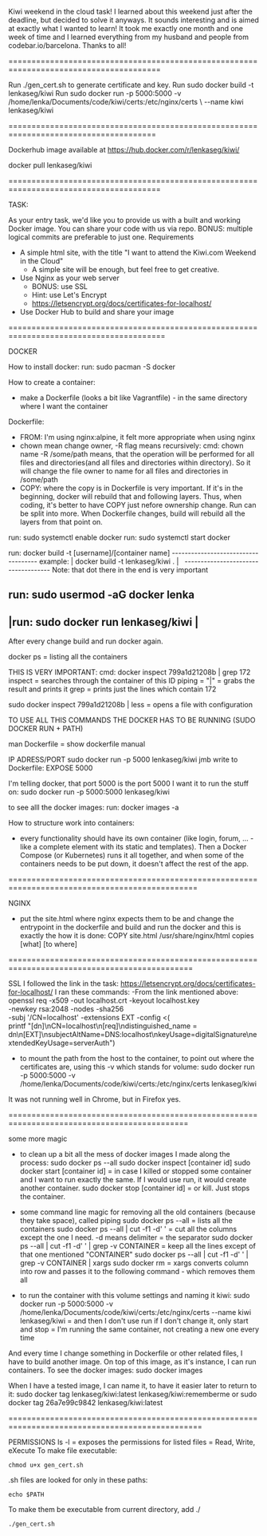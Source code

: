 Kiwi weekend in the cloud task! I learned about this weekend just after the deadline, but decided 
to solve it anyways. It sounds interesting and is aimed at exactly what I wanted to learn! It 
took me exactly one month and one week of time and I learned everything from my husband and 
people from codebar.io/barcelona. Thanks to all!

=======================================================================================

Run ./gen_cert.sh to generate certificate and key.
Run sudo docker build -t lenkaseg/kiwi
Run sudo docker run -p 5000:5000 -v /home/lenka/Documents/code/kiwi/certs:/etc/nginx/certs \ 
--name kiwi lenkaseg/kiwi

======================================================================================

Dockerhub image available at https://hub.docker.com/r/lenkaseg/kiwi/

docker pull lenkaseg/kiwi

=======================================================================================

TASK:

As your entry task, we'd like you to provide us with a built and working 
Docker image.
You can share your code with us via repo. BONUS: multiple logical 
commits are preferable to just one.
Requirements

- A simple html site, with the title "I want to attend the Kiwi.com 
Weekend in the Cloud"
  - A simple site will be enough, but feel free to get creative.
- Use Nginx as your web server
  - BONUS: use SSL
  - Hint: use Let's Encrypt
  - https://letsencrypt.org/docs/certificates-for-localhost/
- Use Docker Hub to build and share your image

========================================================================================

DOCKER

How to install docker:
run: sudo pacman -S docker

How to create a container:
- make a Dockerfile (looks a bit like Vagrantfile) - in the same directory where I want the
container

Dockerfile:
- FROM: I'm using nginx:alpine, it felt more appropriate when using nginx 
-  chown mean change owner, -R flag means recursively:
cmd: chown name -R /some/path means, that the operation will be performed for all files and
directories(and all files and directories within directory). So it will change the file owner to
name for all files and directories in /some/path
- COPY: where the copy is in Dockerfile is very important. If it's in the beginning, docker will
rebuild that and following layers. Thus, when coding, it's better to have COPY just nefore
ownership change. Run can be split into more. When Dockerfile changes, build will rebuild all the
layers from that point on.

run: sudo systemctl enable docker
run: sudo systemctl start docker

run: docker build -t [username]/[container name]
         ------------------------------------
example: | docker build -t lenkaseg/kiwi .  |
         ------------------------------------ 
Note: that dot there in the end is very important

run: sudo usermod -aG docker lenka
--------------------------------------
|run: sudo docker run lenkaseg/kiwi  |
--------------------------------------
After every change build and run docker again.

docker ps = listing all the containers

THIS IS VERY IMPORTANT:
cmd: docker inspect 799a1d21208b | grep 172
inspect = searches through the container of this ID
piping = "|" = grabs the result and prints it
grep = prints just the lines which contain 172

sudo docker inspect 799a1d21208b | less = opens a file with configuration

TO USE ALL THIS COMMANDS THE DOCKER HAS TO BE RUNNING (SUDO DOCKER RUN + PATH)

man Dockerfile = show dockerfile manual

IP ADRESS/PORT
sudo docker run -p 5000 lenkaseg/kiwi
jmb 
write to Dockerfile: EXPOSE 5000

I'm telling docker, that port 5000 is the port 5000 I want it to run the stuff on:
sudo docker run -p 5000:5000 lenkaseg/kiwi

to see alll the docker images:
run: docker images -a

How to structure work into containers:
- every functionality should have its own container (like login, forum, ... - like a complete
element with its static and templates). Then a Docker Compose (or Kubernetes) runs it all
together, and when some of the containers needs to be put down, it doesn't affect the rest of the
app.

===============================================================================================

NGINX

- put the site.html where nginx expects them to be and change the entrypoint in the dockerfile
and  build and run the docker
	and this is exactly the how it is done:
COPY site.html /usr/share/nginx/html
copies [what] [to where]

==============================================================================================

SSL
I followed the link in the task: https://letsencrypt.org/docs/certificates-for-localhost/
I ran these commands:
-From the link mentioned above:
openssl req -x509 -out localhost.crt -keyout localhost.key \
  -newkey rsa:2048 -nodes -sha256 \
  -subj '/CN=localhost' -extensions EXT -config <( \
   printf "[dn]\nCN=localhost\n[req]\ndistinguished_name = 
dn\n[EXT]\nsubjectAltName=DNS:localhost\nkeyUsage=digitalSignature\nextendedKeyUsage=serverAuth")

- to mount the path from the host to the container, to point out where the certificates are, 
using this -v which stands for volume:
sudo docker run -p 5000:5000 -v /home/lenka/Documents/code/kiwi/certs:/etc/nginx/certs 
lenkaseg/kiwi

It was not running well in Chrome, but in Firefox yes.

=============================================================================================

some more magic

- to clean up a bit all the mess of docker images I made along the process:
sudo docker ps --all
sudo docker inspect [container id]
sudo docker start [container id] = in case I killed or stopped some container and I want to run 
exactly the same. If I would use run, it would create another container.
sudo docker stop [container id] = or kill. Just stops the container.

- some command line magic for removing all the old containers (because they take space), called piping
sudo docker ps --all = lists all the containers
sudo docker ps --all | cut -f1 -d' ' = cut all the columns except the one I need. -d means 
delimiter = the separator
sudo docker ps --all | cut -f1 -d' ' | grep -v CONTAINER = keep all the lines except of that one 
mentioned "CONTAINER"
sudo docker ps --all | cut -f1 -d' ' | grep -v CONTAINER | xargs sudo docker rm = xargs converts 
column into row and passes it to the following command - which removes them all

- to run the container with this volume settings and naming it kiwi:
sudo docker run -p 5000:5000 -v /home/lenka/Documents/code/kiwi/certs:/etc/nginx/certs --name 
kiwi lenkaseg/kiwi
= and then I don't use run if I don't change it, only start and stop = I'm running the same 
container, not creating a new one every time

And every time I change something in Dockerfile or other related files, I have to build another image. 
On top of this image, as it's instance, I can run containers.
To see the docker images:
sudo docker images

When I have a tested image, I can name it, to have it easier later to return to it:
sudo docker tag lenkaseg/kiwi:latest lenkaseg/kiwi:rememberme
or
sudo docker tag 26a7e99c9842 lenkaseg/kiwi:latest

================================================================================================

PERMISSIONS
ls -l = exposes the permissions for listed files = Read, Write, eXecute
To make file executable: 

    chmod u+x gen_cert.sh

.sh files are looked for only in these paths: 

    echo $PATH

To make them be executable from current directory, add ./

    ./gen_cert.sh
